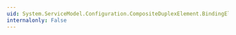 ```yaml
---
uid: System.ServiceModel.Configuration.CompositeDuplexElement.BindingElementType
internalonly: False
---
```

